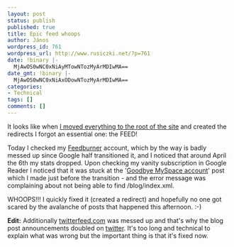 ```yaml
---
layout: post
status: publish
published: true
title: Epic feed whoops
author: János
wordpress_id: 761
wordpress_url: http://www.rusiczki.net/?p=761
date: !binary |-
  MjAwOS0wNC0xNiAyMTowNTozMyArMDIwMA==
date_gmt: !binary |-
  MjAwOS0wNC0xNiAxODowNTozMyArMDIwMA==
categories:
- Technical
tags: []
comments: []
---
```

<p>It looks like when <a href="http://www.rusiczki.net/2009/04/05/heading-into-the-straight-line/">I moved everything to the root of the site</a> and created the redirects I forgot an essential one: the FEED!</p>
<p>Today I checked my <a href="http://www.feedburner.com">Feedburner</a> account, which by the way is badly messed up since Google half transitioned it, and I noticed that around April the 6th my stats dropped. Upon checking my vanity subscription in Google Reader I noticed that it was stuck at the '<a href="http://www.rusiczki.net/2009/04/02/goodbye-myspace-account/">Goodbye MySpace account</a>' post which I made just before the transition - and the error message was complaining about not being able to find /blog/index.xml.</p>
<p>WHOOPS!!! I quickly fixed it (created a redirect) and hopefully no one got scared by the avalanche of posts that happened this afternoon. :-)</p>
<p><strong>Edit:</strong> Additionally <a href="http://twitterfeed.com/">twitterfeed.com</a> was messed up and that's why the blog post announcements doubled on <a href="http://twitter.com">twitter</a>. It's too long and technical to explain what was wrong but the important thing is that it's fixed now.</p>
